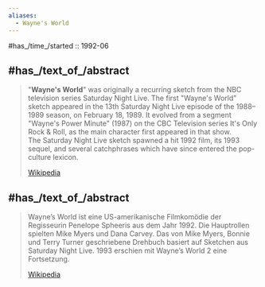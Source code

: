 ```yaml
---
aliases:
  - Wayne's World
---
```


#has_/time_/started :: 1992-06 



## #has_/text_of_/abstract 

> "**Wayne's World**" was originally a recurring sketch from the NBC television series Saturday Night Live. 
> The first "Wayne's World" sketch appeared in the 13th Saturday Night Live episode of the 1988–1989 season, 
> on February 18, 1989. 
> It evolved from a segment "Wayne's Power Minute" (1987) on the CBC Television series It's Only Rock & Roll, 
> as the main character first appeared in that show.  
> The Saturday Night Live sketch spawned a hit 1992 film, its 1993 sequel, 
> and several catchphrases which have since entered the pop-culture lexicon.
>
> [Wikipedia](https://en.wikipedia.org/wiki/Wayne's%20World) 
> 

## #has_/text_of_/abstract 

> Wayne’s World ist eine US-amerikanische Filmkomödie der Regisseurin Penelope Spheeris aus dem Jahr 1992. 
> Die Hauptrollen spielten Mike Myers und Dana Carvey. 
> Das von Mike Myers, Bonnie und Terry Turner geschriebene Drehbuch 
> basiert auf Sketchen aus Saturday Night Live. 
> 1993 erschien mit Wayne’s World 2 eine Fortsetzung.
>
> [Wikipedia](https://de.wikipedia.org/wiki/Wayne%E2%80%99s%20World) 





